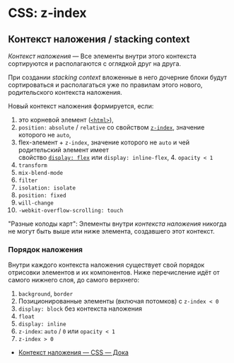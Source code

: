# CSS: z-index

## Контекст наложения / stacking context

_Контекст наложения_ — Все элементы внутри этого контекста сортируются и располагаются с оглядкой друг на друга.

При создании _stacking context_ вложенные в него дочерние блоки будут сортироваться и располагаться уже по правилам этого нового, родительского контекста наложения.

Новый контекст наложения формируется, если:

1. это корневой элемент ([`<html>`](https://doka.guide/html/html/)),
2. `position:` `absolute` / `relative` со свойством [`z-index`](https://doka.guide/css/z-index/), значение которого не `auto`,
3. flex-элемент + `z-index`, значение которого не `auto` и чей родительский элемент имеет свойство [`display: flex`](https://doka.guide/css/flexbox-guide/) или `display: inline-flex`,
4. `opacity < 1`
5. `transform`
6. `mix-blend-mode`
7. `filter`
8. `isolation: isolate`
9. `position: fixed`
10. `will-change`
11. `-webkit-overflow-scrolling: touch`

"Разные колоды карт": Элементы внутри _контекста наложения_ никогда не могут быть выше или ниже элемента, создавшего этот контекст.

### Порядок наложения

Внутри каждого контекста наложения существует свой порядок отрисовки элементов и их компонентов. Ниже перечисление идёт от самого нижнего слоя, до самого верхнего:

1. `background`, `border`
2. Позиционированные элементы (включая потомков) с `z-index < 0`
3. `display: block` без контекста наложения
4. `float`
5. `display: inline`
6. `z-index`: `auto` / `0` или `opacity < 1`
7. `z-index > 0`

- [Контекст наложения — CSS — Дока](https://doka.guide/css/stacking-context/)